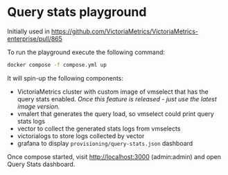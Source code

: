 # Query stats playground

Initially used in https://github.com/VictoriaMetrics/VictoriaMetrics-enterprise/pull/865

To run the playground execute the following command:
```bash
docker compose -f compose.yml up
```

It will spin-up the following components:
* VictoriaMetrics cluster with custom image of vmselect that has the query stats 
  enabled. _Once this feature is released - just use the latest image version._
* vmalert that generates the query load, so vmselect could print query stats logs
* vector to collect the generated stats logs from vmselects
* victorialogs to store logs collected by vector
* grafana to display `provisioning/query-stats.json` dashboard

Once compose started, visit [http://localhost:3000](http://localhost:3000) (admin:admin)
and open Query Stats dashboard.